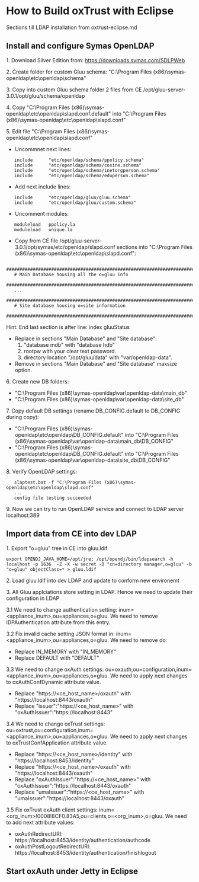 # How to Build oxTrust with Eclipse

Sections till LDAP installation from oxtrust-eclipse.md

## Install and configure Symas OpenLDAP

1\. Download Silver Edition from: https://downloads.symas.com/SDLPWeb

2\. Create folder for custom Gluu schema: "C:\Program Files (x86)\symas-openldap\etc\openldap\schema"

3\. Copy into custom Gluu schema folder 2 files from CE /opt/gluu-server-3.0.1/opt/gluu/schema/openldap

4\. Copy "C:\Program Files (x86)\symas-openldap\etc\openldap\slapd.conf.default" into "C:\Program Files (x86)\symas-openldap\etc\openldap\slapd.conf"

5\. Edit file "C:\Program Files (x86)\symas-openldap\etc\openldap\slapd.conf"
 - Uncommnet next lines:
```
   include		"etc/openldap/schema/ppolicy.schema"
   include		"etc/openldap/schema/cosine.schema"
   include		"etc/openldap/schema/inetorgperson.schema"
   include		"etc/openldap/schema/eduperson.schema"
```
 - Add next include lines:
```
   include		"etc/openldap/gluu/gluu.schema"
   include		"etc/openldap/gluu/custom.schema"
```

 - Uncomment modules:
```
   moduleload	ppolicy.la
   moduleload	unique.la
```

 - Copy from CE file /opt/gluu-server-3.0.1/opt/symas/etc/openldap/slapd.conf sections into "C:\Program Files (x86)\symas-openldap\etc\openldap\slapd.conf":
```
   #######################################################################
   # Main Database housing all the o=gluu info
   #######################################################################
   ...
   #######################################################################
   # Site database housing o=site information
   #######################################################################
```
   Hint:
   End last section is after line:
   index	gluuStatus


  - Replace in sections "Main Database" and "Site database":
     1. "database	mdb" with "database	hdb"
     2. rootpw with your clear text password.
     3. directory location "/opt/gluu/data" with "var/openldap-data".
  - Remove in sections "Main Database" and "Site database" maxsize option.

6\. Create new DB folders:
  - "C:\Program Files (x86)\symas-openldap\var\openldap-data\main_db"
  - "C:\Program Files (x86)\symas-openldap\var\openldap-data\site_db"

7\. Copy default DB settings (rename DB_CONFIG.default to DB_CONFIG during copy):
  - "C:\Program Files (x86)\symas-openldap\etc\openldap\DB_CONFIG.default" into "C:\Program Files (x86)\symas-openldap\var\openldap-data\main_db\DB_CONFIG"
  - "C:\Program Files (x86)\symas-openldap\etc\openldap\DB_CONFIG.default" into "C:\Program Files (x86)\symas-openldap\var\openldap-data\site_db\DB_CONFIG"

8\. Verify OpenLDAP settings:
```
   slaptest.bat -f "C:\Program Files (x86)\symas-openldap\etc\openldap\slapd.conf"
   ...
   config file testing succeeded
```

9\. Now we can try to run OpenLDAP service and connect to LDAP server localhost:389

## Import data from CE into dev LDAP

1\. Export "o=gluu" tree in CE into gluu.ldif
```
export OPENDJ_JAVA_HOME=/opt/jre; /opt/opendj/bin/ldapsearch -h localhost -p 1636  -Z -X -w secret -D "cn=directory manager,o=gluu" -b "o=gluu" objectClass=* > gluu.ldif
```

2\. Load gluu.ldif into dev LDAP and update to conform new environemt

3\. All Gluu applciations store setting in LDAP. Hence we need to update their configuration in LDAP

3.1 We need to change authentication setting: inum=<appliance_inum>,ou=appliances,o=gluu. We need to remove IDPAuthentication attribute from this entry.

3.2 Fix invalid cache setting JSON format in: inum=<appliance_inum>,ou=appliances,o=gluu. We need to remove do:
  - Replace IN_MEMORY with "IN_MEMORY"
  - Replace DEFAULT with "DEFAULT"

3.3 We need to change oxAuth settings: ou=oxauth,ou=configuration,inum=<appliance_inum>,ou=appliances,o=gluu. We need to apply next changes to oxAuthConfDynamic attribute value.
  - Replace "https://<ce_host_name>/oxauth" with "https://localhost:8443/oxauth"
  - Replace  "issuer":"https://<ce_host_name>" with "oxAuthIssuer":"https://localhost:8443"

3.4 We need to change oxTrust settings: ou=oxtrust,ou=configuration,inum=<appliance_inum>,ou=appliances,o=gluu. We need to apply next changes to oxTrustConfApplication attribute value.
  - Replace "https://<ce_host_name>/identity" with "https://localhost:8453/identity"
  - Replace "https://<ce_host_name>/oxauth" with "https://localhost:8443/oxauth"
  - Replace  "oxAuthIssuer":"https://<ce_host_name>" with "oxAuthIssuer":"https://localhost:8443/oxauth"
  - Replace  "umaIssuer":"https://<ce_host_name>" with "umaIssuer":"https://localhost:8443/oxauth"

3.5 Fix oxTrust oxAuth client settings: inum=<org_inum>!0008!8CF0.83A5,ou=clients,o=<org_inum>,o=gluu. We need to add next attribute values:
  - oxAuthRedirectURI: https://localhost:8453/identity/authentication/authcode
  - oxAuthPostLogoutRedirectURI: https://localhost:8453/identity/authentication/finishlogout

## Start oxAuth under Jetty in Eclipse
